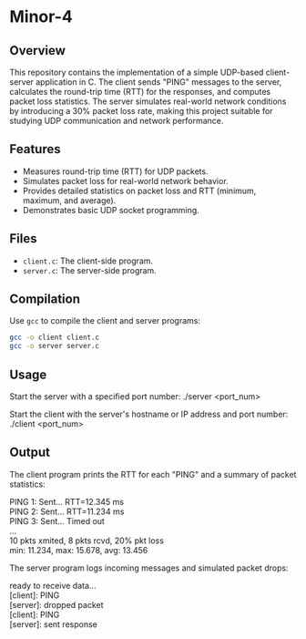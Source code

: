 # Minor-4

## Overview
This repository contains the implementation of a simple UDP-based client-server application in C. The client sends "PING" messages to the server, calculates the round-trip time (RTT) for the responses, and computes packet loss statistics. The server simulates real-world network conditions by introducing a 30% packet loss rate, making this project suitable for studying UDP communication and network performance.

## Features

- Measures round-trip time (RTT) for UDP packets.
- Simulates packet loss for real-world network behavior.
- Provides detailed statistics on packet loss and RTT (minimum, maximum, and average).
- Demonstrates basic UDP socket programming.

## Files

- `client.c`: The client-side program.
- `server.c`: The server-side program.

## Compilation

Use `gcc` to compile the client and server programs:

```bash
gcc -o client client.c
gcc -o server server.c
```
## Usage

Start the server with a specified port number:
./server <port_num>

Start the client with the server's hostname or IP address and port number:
./client <hostname> <port_num>

## Output
The client program prints the RTT for each "PING" and a summary of packet statistics:

PING 1: Sent... RTT=12.345 ms  
PING 2: Sent... RTT=11.234 ms  
PING 3: Sent... Timed out  
...  
10 pkts xmited, 8 pkts rcvd, 20% pkt loss  
min: 11.234, max: 15.678, avg: 13.456

The server program logs incoming messages and simulated packet drops:

ready to receive data...  
[client]: PING  
[server]: dropped packet  
[client]: PING  
[server]: sent response  
